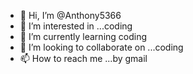 - 👋 Hi, I’m @Anthony5366
- 👀 I’m interested in ...coding
- 🌱 I’m currently learning coding
- 💞️ I’m looking to collaborate on ...coding
- 📫 How to reach me ...by gmail

<!---
Anthony5366/Anthony5366 is a ✨ special ✨ repository because its `README.md` (this file) appears on your GitHub profile.
You can click the Preview link to take a look at your changes.
--->
